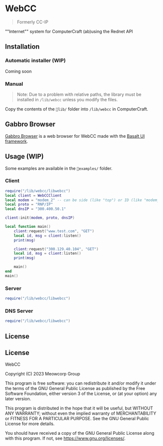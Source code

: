 # WebCC
> Formerly CC-IP

""Internet"" system for ComputerCraft (ab)using the Rednet API

## Installation
### Automatic installer (WIP)
Coming soon

### Manual
> Note: Due to a problem with relative paths, the library must be installed in `/lib/webcc` unless you modify the files.

Copy the contents of the `📁lib/` folder into `/lib/webcc` in ComputerCraft.

<!-- Copy the contents of the `📁defaultconfigs/` folder into `/etc/webcc` in ComputerCraft. -->

## Gabbro Browser
[Gabbro Browser](https://github.com/Waoweens/WebCC/tree/main/gabbro-browser) is a web browser for WebCC made with the [Basalt UI framework](https://basalt.madefor.cc/).

<!--A submodule is provided for easier development.-->

## Usage (WIP)
Some examples are available in the `📁examples/` folder.

### Client
```lua
require("/lib/webcc/libwebcc")
local client = WebCCClient
local modem = "modem_2" -- can be side (like "top") or ID (like "modem_15") 
local proto = "RNP/IP"
local dnsIP = "300.400.50.1"

client:init(modem, proto, dnsIP)

local function main()
	client:request("www.test.com", "GET")
	local id, msg = client:listen()
	print(msg)

	client:request("300.129.40.104", "GET")
	local id, msg = client:listen()
	print(msg)

	main()
end
main()
```

### Server
```lua
require("/lib/webcc/libwebcc")
```

### DNS Server
```lua
require("/lib/webcc/libwebcc")
```

## License
## License
WebCC

Copyright (C) 2023  Meowcorp Group

This program is free software: you can redistribute it and/or modify
it under the terms of the GNU General Public License as published by
the Free Software Foundation, either version 3 of the License, or
(at your option) any later version.

This program is distributed in the hope that it will be useful,
but WITHOUT ANY WARRANTY; without even the implied warranty of
MERCHANTABILITY or FITNESS FOR A PARTICULAR PURPOSE.  See the
GNU General Public License for more details.

You should have received a copy of the GNU General Public License
along with this program.  If not, see <https://www.gnu.org/licenses/>.
